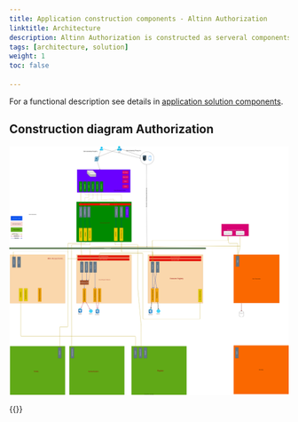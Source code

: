 ```yaml
---
title: Application construction components - Altinn Authorization
linktitle: Architecture
description: Altinn Authorization is constructed as serveral components.
tags: [architecture, solution]
weight: 1
toc: false

---
```


For a functional description see details in [application solution components](../../).

## Construction diagram Authorization

![Construction](authorizationbff.drawio.svg "Construction diagram Altinn authorization")






{{<children />}}
